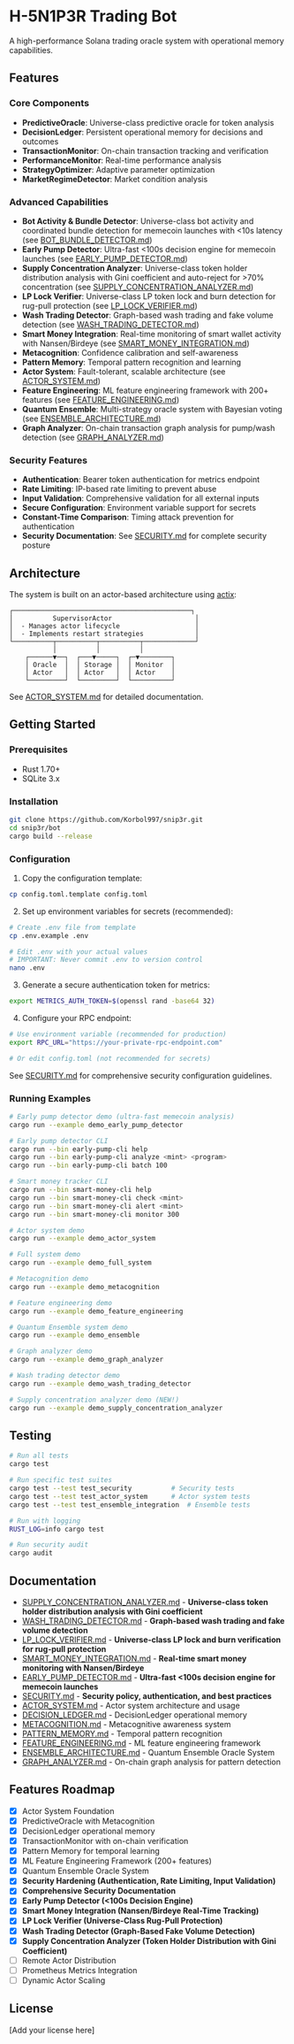 # H-5N1P3R Trading Bot

A high-performance Solana trading oracle system with operational memory capabilities.

## Features

### Core Components

- **PredictiveOracle**: Universe-class predictive oracle for token analysis
- **DecisionLedger**: Persistent operational memory for decisions and outcomes
- **TransactionMonitor**: On-chain transaction tracking and verification
- **PerformanceMonitor**: Real-time performance analysis
- **StrategyOptimizer**: Adaptive parameter optimization
- **MarketRegimeDetector**: Market condition analysis

### Advanced Capabilities

- **Bot Activity & Bundle Detector**: Universe-class bot activity and coordinated bundle detection for memecoin launches with <10s latency (see [BOT_BUNDLE_DETECTOR.md](BOT_BUNDLE_DETECTOR.md))
- **Early Pump Detector**: Ultra-fast <100s decision engine for memecoin launches (see [EARLY_PUMP_DETECTOR.md](EARLY_PUMP_DETECTOR.md))
- **Supply Concentration Analyzer**: Universe-class token holder distribution analysis with Gini coefficient and auto-reject for >70% concentration (see [SUPPLY_CONCENTRATION_ANALYZER.md](SUPPLY_CONCENTRATION_ANALYZER.md))
- **LP Lock Verifier**: Universe-class LP token lock and burn detection for rug-pull protection (see [LP_LOCK_VERIFIER.md](LP_LOCK_VERIFIER.md))
- **Wash Trading Detector**: Graph-based wash trading and fake volume detection (see [WASH_TRADING_DETECTOR.md](WASH_TRADING_DETECTOR.md))
- **Smart Money Integration**: Real-time monitoring of smart wallet activity with Nansen/Birdeye (see [SMART_MONEY_INTEGRATION.md](SMART_MONEY_INTEGRATION.md))
- **Metacognition**: Confidence calibration and self-awareness
- **Pattern Memory**: Temporal pattern recognition and learning
- **Actor System**: Fault-tolerant, scalable architecture (see [ACTOR_SYSTEM.md](ACTOR_SYSTEM.md))
- **Feature Engineering**: ML feature engineering framework with 200+ features (see [FEATURE_ENGINEERING.md](FEATURE_ENGINEERING.md))
- **Quantum Ensemble**: Multi-strategy oracle system with Bayesian voting (see [ENSEMBLE_ARCHITECTURE.md](ENSEMBLE_ARCHITECTURE.md))
- **Graph Analyzer**: On-chain transaction graph analysis for pump/wash detection (see [GRAPH_ANALYZER.md](GRAPH_ANALYZER.md))

### Security Features

- **Authentication**: Bearer token authentication for metrics endpoint
- **Rate Limiting**: IP-based rate limiting to prevent abuse
- **Input Validation**: Comprehensive validation for all external inputs
- **Secure Configuration**: Environment variable support for secrets
- **Constant-Time Comparison**: Timing attack prevention for authentication
- **Security Documentation**: See [SECURITY.md](SECURITY.md) for complete security posture

## Architecture

The system is built on an actor-based architecture using [actix](https://actix.rs/):

```
┌─────────────────────────────────────────────┐
│          SupervisorActor                     │
│  - Manages actor lifecycle                   │
│  - Implements restart strategies             │
└──────────┬──────────┬──────────┬─────────────┘
           │          │          │
    ┌──────▼──┐  ┌───▼─────┐  ┌─▼────────┐
    │ Oracle  │  │ Storage │  │ Monitor  │
    │ Actor   │  │ Actor   │  │ Actor    │
    └─────────┘  └─────────┘  └──────────┘
```

See [ACTOR_SYSTEM.md](ACTOR_SYSTEM.md) for detailed documentation.

## Getting Started

### Prerequisites

- Rust 1.70+
- SQLite 3.x

### Installation

```bash
git clone https://github.com/Korbol997/snip3r.git
cd snip3r/bot
cargo build --release
```

### Configuration

1. Copy the configuration template:
```bash
cp config.toml.template config.toml
```

2. Set up environment variables for secrets (recommended):
```bash
# Create .env file from template
cp .env.example .env

# Edit .env with your actual values
# IMPORTANT: Never commit .env to version control
nano .env
```

3. Generate a secure authentication token for metrics:
```bash
export METRICS_AUTH_TOKEN=$(openssl rand -base64 32)
```

4. Configure your RPC endpoint:
```bash
# Use environment variable (recommended for production)
export RPC_URL="https://your-private-rpc-endpoint.com"

# Or edit config.toml (not recommended for secrets)
```

See [SECURITY.md](SECURITY.md) for comprehensive security configuration guidelines.

### Running Examples

```bash
# Early pump detector demo (ultra-fast memecoin analysis)
cargo run --example demo_early_pump_detector

# Early pump detector CLI
cargo run --bin early-pump-cli help
cargo run --bin early-pump-cli analyze <mint> <program>
cargo run --bin early-pump-cli batch 100

# Smart money tracker CLI
cargo run --bin smart-money-cli help
cargo run --bin smart-money-cli check <mint>
cargo run --bin smart-money-cli alert <mint>
cargo run --bin smart-money-cli monitor 300

# Actor system demo
cargo run --example demo_actor_system

# Full system demo
cargo run --example demo_full_system

# Metacognition demo
cargo run --example demo_metacognition

# Feature engineering demo
cargo run --example demo_feature_engineering

# Quantum Ensemble system demo
cargo run --example demo_ensemble

# Graph analyzer demo
cargo run --example demo_graph_analyzer

# Wash trading detector demo
cargo run --example demo_wash_trading_detector

# Supply concentration analyzer demo (NEW!)
cargo run --example demo_supply_concentration_analyzer
```

## Testing

```bash
# Run all tests
cargo test

# Run specific test suites
cargo test --test test_security          # Security tests
cargo test --test test_actor_system      # Actor system tests
cargo test --test test_ensemble_integration  # Ensemble tests

# Run with logging
RUST_LOG=info cargo test

# Run security audit
cargo audit
```

## Documentation

- [SUPPLY_CONCENTRATION_ANALYZER.md](SUPPLY_CONCENTRATION_ANALYZER.md) - **Universe-class token holder distribution analysis with Gini coefficient**
- [WASH_TRADING_DETECTOR.md](WASH_TRADING_DETECTOR.md) - **Graph-based wash trading and fake volume detection**
- [LP_LOCK_VERIFIER.md](LP_LOCK_VERIFIER.md) - **Universe-class LP lock and burn verification for rug-pull protection**
- [SMART_MONEY_INTEGRATION.md](SMART_MONEY_INTEGRATION.md) - **Real-time smart money monitoring with Nansen/Birdeye**
- [EARLY_PUMP_DETECTOR.md](EARLY_PUMP_DETECTOR.md) - **Ultra-fast <100s decision engine for memecoin launches**
- [SECURITY.md](SECURITY.md) - **Security policy, authentication, and best practices**
- [ACTOR_SYSTEM.md](ACTOR_SYSTEM.md) - Actor system architecture and usage
- [DECISION_LEDGER.md](DECISION_LEDGER.md) - DecisionLedger operational memory
- [METACOGNITION.md](METACOGNITION.md) - Metacognitive awareness system
- [PATTERN_MEMORY.md](PATTERN_MEMORY.md) - Temporal pattern recognition
- [FEATURE_ENGINEERING.md](FEATURE_ENGINEERING.md) - ML feature engineering framework
- [ENSEMBLE_ARCHITECTURE.md](ENSEMBLE_ARCHITECTURE.md) - Quantum Ensemble Oracle System
- [GRAPH_ANALYZER.md](GRAPH_ANALYZER.md) - On-chain graph analysis for pattern detection

## Features Roadmap

- [x] Actor System Foundation
- [x] PredictiveOracle with Metacognition
- [x] DecisionLedger operational memory
- [x] TransactionMonitor with on-chain verification
- [x] Pattern Memory for temporal learning
- [x] ML Feature Engineering Framework (200+ features)
- [x] Quantum Ensemble Oracle System
- [x] **Security Hardening (Authentication, Rate Limiting, Input Validation)**
- [x] **Comprehensive Security Documentation**
- [x] **Early Pump Detector (<100s Decision Engine)**
- [x] **Smart Money Integration (Nansen/Birdeye Real-Time Tracking)**
- [x] **LP Lock Verifier (Universe-Class Rug-Pull Protection)**
- [x] **Wash Trading Detector (Graph-Based Fake Volume Detection)**
- [x] **Supply Concentration Analyzer (Token Holder Distribution with Gini Coefficient)**
- [ ] Remote Actor Distribution
- [ ] Prometheus Metrics Integration
- [ ] Dynamic Actor Scaling

## License

[Add your license here]
